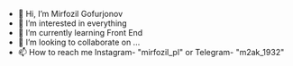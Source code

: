 - 👋 Hi, I’m Mirfozil Gofurjonov
- 👀 I’m interested in everything
- 🌱 I’m currently learning Front End
- 💞️ I’m looking to collaborate on ...
- 📫 How to reach me Instagram- "mirfozil_pl" or Telegram- "m2ak_1932"

<!---
m2ak-dev/m2ak-dev is a ✨ special ✨ repository because its `README.md` (this file) appears on your GitHub profile.
You can click the Preview link to take a look at your changes.
--->
